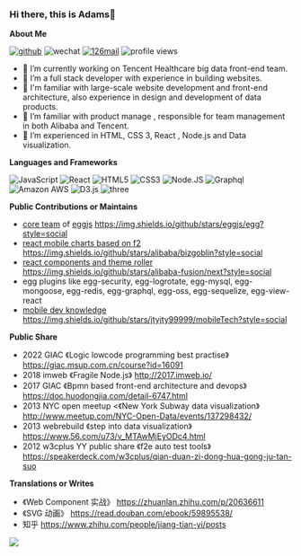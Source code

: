 ### Hi there, this is Adams👋

**About Me** 

[![github](https://img.shields.io/badge/-jtyjty99999-%23323031?style=flat&logo=github)](https://github.com/jtyjty99999)
![wechat](https://img.shields.io/badge/-jtyjty99999-%23323031?style=flat&logo=wechat)
<a href="mailto:jtyjty99999@126.com"><img src="https://img.shields.io/badge/-jtyjty99999@126.com-%23323031?style=flat&logo=gmail" alt="126mail" /></a>
![profile views](https://komarev.com/ghpvc/?username=jtyjty99999&style=flat)



- 🔭 I’m currently working on Tencent Healthcare big data front-end team.
- 🌱 I’m a full stack developer with experience in building websites.
- 👯 I'm familiar with large-scale website development and front-end architecture, also experience in design and development of data products.
- 🤔 I’m familiar with product manage , responsible for team management in both Alibaba and Tencent.
- 💬 I’m experienced in HTML, CSS 3, React , Node.js and Data visualization.

 
**Languages and Frameworks**

  ![JavaScript](https://img.shields.io/badge/-JavaScript-black?style=plastic&logo=javascript)
  ![React](https://img.shields.io/badge/-React-3b2e5a?style=plastic&logo=react)
  ![HTML5](https://img.shields.io/badge/-HTML5-E34F26?style=plastic&logo=html5&logoColor=white)
  ![CSS3](https://img.shields.io/badge/-CSS3-1572B6?style=plastic&logo=css3)
  ![Node.JS](https://img.shields.io/badge/-Node.JS-black?style=plastic&logo=Node.js) 
  ![Graphql](https://img.shields.io/badge/-Graphql-E10098?style=plastic&logo=Graphql)
  ![Amazon AWS](https://img.shields.io/badge/Amazon%20AWS-232F3E?style=plastic&logo=amazon-aws)
  ![D3.js](https://img.shields.io/badge/-D3.js-gray?style=flat-square&logo=D3.js)
  ![three](	https://img.shields.io/badge/ThreeJs-black?style=flat-square&logo=three.js)

**Public Contributions or Maintains** 
 
- [core team](https://github.com/orgs/eggjs/teams/core) of [eggjs](https://github.com/eggjs/egg) <https://img.shields.io/github/stars/eggjs/egg?style=social>
- [react mobile charts based on f2](https://github.com/alibaba/BizGoblin)  <https://img.shields.io/github/stars/alibaba/bizgoblin?style=social>
- [react components and theme roller](https://github.com/alibaba-fusion/next)  https://img.shields.io/github/stars/alibaba-fusion/next?style=social
- egg plugins like egg-security, egg-logrotate, egg-mysql, egg-mongoose, egg-redis, egg-graphql, egg-oss, egg-sequelize, egg-view-react
- [mobile dev knowledge](https://github.com/jtyjty99999/mobileTech) https://img.shields.io/github/stars/jtyjty99999/mobileTech?style=social

**Public Share** 

- 2022 GIAC 《Logic lowcode programming best practise》 https://giac.msup.com.cn/course?id=16091
- 2018 imweb 《Fragile Node.js》 http://2017.imweb.io/
- 2017 GIAC 《Bpmn based front-end architecture and devops》 https://doc.huodongjia.com/detail-6747.html
- 2013 NYC open meetup <《New York Subway data visualization》 http://www.meetup.com/NYC-Open-Data/events/137298432/
- 2013 webrebuild 《step into data visualization》 https://www.56.com/u73/v_MTAwMjEyODc4.html
- 2012 w3cplus YY public share 《f2e auto test tools》 https://speakerdeck.com/w3cplus/qian-duan-zi-dong-hua-gong-ju-tan-suo

**Translations or Writes**   
 
- 《Web Component 实战》 https://zhuanlan.zhihu.com/p/20636611
- 《SVG 动画》 https://read.douban.com/ebook/59895538/
- 知乎 https://www.zhihu.com/people/jiang-tian-yi/posts
 
![](https://github-readme-stats.vercel.app/api?username=jtyjty99999)

